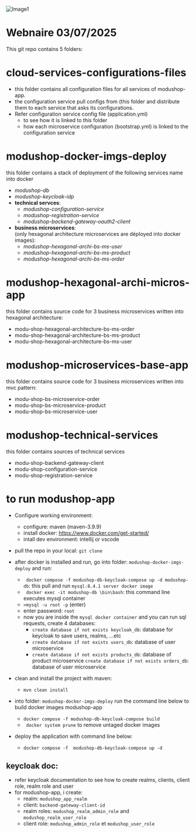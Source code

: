 ![Image1](https://github.com/user-attachments/assets/e8f20a50-69bd-4961-bf27-c095ebe02c87)

# Webnaire 03/07/2025
This git repo contains 5 folders:

# cloud-services-configurations-files
- this folder contains all configuration files for all services of modushop-app. 
- the configuration service pull configs from (this folder and distribute them to each service that asks its configurations.
- Refer configuration service config file (application.yml)
   -   to see how it is linked to this folder
   -   how each microservice configuration (bootstrap.yml) is linked to the configuration service
# modushop-docker-imgs-deploy
this folder contains a stack of deployment of the following services name into docker
- _modushop-db_
- _modushop-keycloak-idp_
-  **technical servces**:
    - _modushop-configuration-service_
    - _modushop-registration-service_
    - _modushop-backend-gateway-oauth2-client_
- **business microservices**:  
(only hexagonal architecture microservices are déployed into docker images):
  -  _modushop-hexagonal-archi-bs-ms-user_
  -  _modushop-hexagonal-archi-bs-ms-product_
  -  _modushop-hexagonal-archi-bs-ms-order_
# modushop-hexagonal-archi-micros-app
this folder contains source code for 3 business microservices written into hexagonal architecture:
  - modu-shop-hexagonal-architecture-bs-ms-order
  - modu-shop-hexagonal-architecture-bs-ms-product
  - modu-shop-hexagonal-architecture-bs-ms-user
# modushop-microservices-base-app
this folder contains source code for 3 business microservices written into mvc pattern:
- modu-shop-bs-microservice-order
- modu-shop-bs-microservice-product
- modu-shop-bs-microservice-user
# modushop-technical-services
this folder contains sources of technical services
- modu-shop-backend-gateway-client
- modu-shop-configuration-service
- modu-shop-registration-service

# to run modushop-app
- Configure working environment:
   - configure: maven (maven-3.9.9)
   -  install docker: https://www.docker.com/get-started/
   -  intall dev environment: intellij or vscode
- pull the repo in your local: ```git clone```
- after docker is installed and run, go into folder: ```modushop-docker-imgs-deploy``` and run:
   - ``` docker compose -f modushop-db-keycloak-compose up -d modushop-db```: this pull and run ```mysql:8.4.1 server docker image```
   - ``` docker exec -it modushop-db \bin\bash```: this command line executes mysql container
   - ```>mysql -u root -p``` (enter)
   - enter password: ```root```
   - now you are inside the ```mysql docker container``` and you can run sql requests, create 4 databases:
       - ```create database if not exists keycloak_db```: database for keycloak to save users, realms, ...etc
       - ```create database if not exists users_db```: database of user microservice
       - ```create database if not exists products_db```: database of product microservice
         ```create database if not exists orders_db```: database of user microservice
     
- clean and install the project with maven:
  - ```mvn clean install```
- into folder: ```modushop-docker-imgs-deploy``` run the command line below to build docker images modushop-app
   - ```docker compose -f modushop-db-keycloak-compose build```
   - ``` docker system prune``` to remove untaged docker images
- deploy the application with command line below:
   - ```docker compose -f  modushop-db-keycloak-compose up -d```

 ## keycloak doc:
 - refer keycloak documentation to see how to create realms, clients, client role, realm role and user
 - for modushop-app, i create:
    - realm: ```modushop_app_realm```
    - client: ```backend-gateway-client-id```
    - realm roles: ```modushop_realm_admin_role``` and ```modushop_realm_user_role```
    - client role: ```modushop_admin_role``` et ```modushop_user_role```
  
